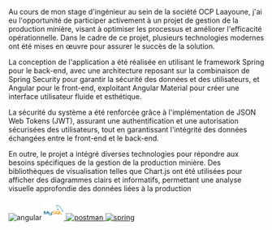 Au cours de mon stage d'ingénieur au sein de la société OCP Laayoune, j'ai eu l'opportunité de participer activement à un projet de gestion de la production minière, visant à optimiser les processus et améliorer l'efficacité opérationnelle. Dans le cadre de ce projet, plusieurs technologies modernes ont été mises en œuvre pour assurer le succès de la solution.

La conception de l'application a été réalisée en utilisant le framework Spring pour le back-end, avec une architecture reposant sur la combinaison de Spring Security pour garantir la sécurité des données et des utilisateurs, et Angular pour le front-end, exploitant Angular Material pour créer une interface utilisateur fluide et esthétique.

La sécurité du système a été renforcée grâce à l'implémentation de JSON Web Tokens (JWT), assurant une authentification et une autorisation sécurisées des utilisateurs, tout en garantissant l'intégrité des données échangées entre le front-end et le back-end.

En outre, le projet a intégré diverses technologies pour répondre aux besoins spécifiques de la gestion de la production minière. Des bibliothèques de visualisation telles que Chart.js ont été utilisées pour afficher des diagrammes clairs et informatifs, permettant une analyse visuelle approfondie des données liées à la production

 <img src="https://angular.io/assets/images/logos/angular/angular.svg" alt="angular" width="40" height="40"/> </a> <a href="https://www.mysql.com/" target="_blank" rel="noreferrer"> <img src="https://raw.githubusercontent.com/devicons/devicon/master/icons/mysql/mysql-original-wordmark.svg" alt="mysql" width="40" height="40"/> </a>  <a href="https://postman.com" target="_blank" rel="noreferrer"> <img src="https://www.vectorlogo.zone/logos/getpostman/getpostman-icon.svg" alt="postman" width="40" height="40"/> </a> <a href="https://spring.io/" target="_blank" rel="noreferrer"> <img src="https://www.vectorlogo.zone/logos/springio/springio-icon.svg" alt="spring" width="40" height="40"/> </a> <a href="https://www.typescriptlang.org/" target="_blank" rel="noreferrer"> 
 
